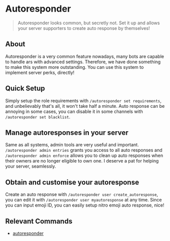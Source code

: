 # Autoresponder

> Autoresponder looks common, but secretly not. Set it up and allows your server supporters to create auto response by themselves!

## About

Autoresponder is a very common feature nowadays, many bots are capable to handle ars with advanced settings. Therefore, we have done something to make this system more outstanding. You can use this system to implement server perks, directly!

## Quick Setup

Simply setup the role requirements with `/autoresponder set requirements`, and unbelievably that's all, it won't take half a minute. Auto response can be annoying in some cases, you can disable it in some channels with `/autoresponder set blacklist`.

## Manage autoresponses in your server

Same as all systems, admin tools are very useful and important. `/autoresponder admin entries` grants you access to all auto responses and `/autoresponder admin enforce` allows you to clean up auto responses when their owners are no longer eligible to own one. I deserve a pat for helping your server, seamlessly.

## Obtain and customise your autoresponse

Create an auto response with `/autoresponder user create_autoresponse`, you can edit it with `/autoresponder user myautoresponse` at any time. Since you can input emoji ID, you can easily setup nitro emoji auto response, nice!

## Relevant Commands

- [autoresponder](/slash-commands/administration/autoresponder/autoresponder.md)
